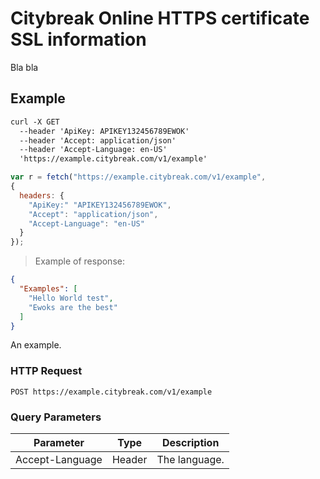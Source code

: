 # Citybreak Online HTTPS certificate SSL information

Bla bla

## Example

```html
curl -X GET 
  --header 'ApiKey: APIKEY132456789EWOK'
  --header 'Accept: application/json' 
  --header 'Accept-Language: en-US'
  'https://example.citybreak.com/v1/example'
```

```javascript
var r = fetch("https://example.citybreak.com/v1/example",
{
  headers: {
    "ApiKey:" "APIKEY132456789EWOK",
    "Accept": "application/json",
	"Accept-Language": "en-US"
  }  
});
```

> Example of response:

```json
{
  "Examples": [
	"Hello World test",
	"Ewoks are the best"
  ]
}
```

An example.

### HTTP Request

`POST https://example.citybreak.com/v1/example`

### Query Parameters

Parameter | Type |Description
--------- | ------ | -----------
Accept-Language | Header | The language.

